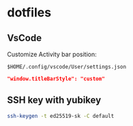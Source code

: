 # dotfiles

## VsCode

Customize Activity bar position:

`$HOME/.config/vscode/User/settings.json`

```json
"window.titleBarStyle": "custom"
```
## SSH key with yubikey

```sh
ssh-keygen -t ed25519-sk -C default
```
